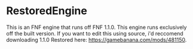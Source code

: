 # RestoredEngine
This is an FNF engine that runs off FNF 1.1.0. This engine runs exclusively off the built version. If you want to edit this using source, i'd reccomend downloading 1.1.0 Restored here: https://gamebanana.com/mods/481150.
